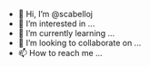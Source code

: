 - 👋 Hi, I’m @scabelloj
- 👀 I’m interested in ...
- 🌱 I’m currently learning ...
- 💞️ I’m looking to collaborate on ...
- 📫 How to reach me ...

<!---
scabelloj/scabelloj is a ✨ special ✨ repository because its `README.md` (this file) appears on your GitHub profile.
You can click the Preview link to take a look at your changes.
--->
